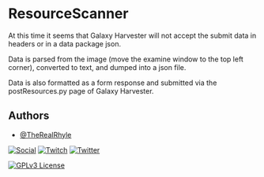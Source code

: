 # ResourceScanner

At this time it seems that Galaxy Harvester will not accept the submit data in headers or in a data package json.

Data is parsed from the image (move the examine window to the top left corner), converted to text, and dumped into a json file.

Data is also formatted as a form response and submitted via the postResources.py page of Galaxy Harvester.

## Authors

- [@TheRealRhyle](https://www.github.com/TheRealRhyle)

  
[![Social](https://img.shields.io/github/followers/TheRealRhyle?style=flat)](https://github.com/TheRealRhyle)
[![Twitch](https://img.shields.io/twitch/status/rhyle_?style=flat)](https://twitch.tv/rhyle_)
[![Twitter](https://img.shields.io/twitter/follow/rhyle_?style=plastic)](https://twitter.com/rhyle_)

[![GPLv3 License](https://img.shields.io/badge/License-GPL%20v3-yellow.svg)](https://opensource.org/licenses/)
